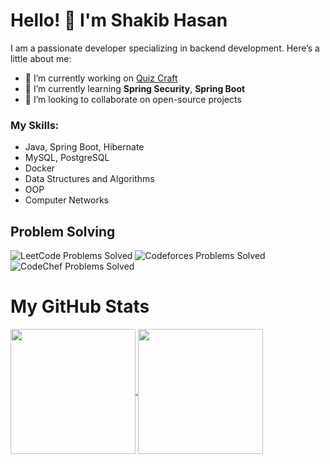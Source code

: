 # Hello! 👋 I'm Shakib Hasan

I am a passionate developer specializing in backend development. Here’s a little about me:

- 🔭 I’m currently working on [Quiz Craft](https://github.com/shakib522/QuizCraft)
- 🌱 I’m currently learning **Spring Security**, **Spring Boot**
- 👯 I’m looking to collaborate on open-source projects

### My Skills:
- Java, Spring Boot, Hibernate
- MySQL, PostgreSQL
- Docker
- Data Structures and Algorithms
- OOP
- Computer Networks

## Problem Solving
![LeetCode Problems Solved](https://img.shields.io/badge/LeetCode-200_problems_solved-orange)
![Codeforces Problems Solved](https://img.shields.io/badge/Codeforces-650%2B_problems_solved-blue)
![CodeChef Problems Solved](https://img.shields.io/badge/CodeChef-30%2B_problems_solved-brightgreen)




# My GitHub Stats
<a href="https://github.com/anuraghazra/github-readme-stats">
  <img height=200 align="center" src="https://github-readme-stats.vercel.app/api?username=shakib522" />
</a>
<a href="https://github.com/anuraghazra/convoychat">
  <img height=200 align="center" src="https://github-readme-stats.vercel.app/api/top-langs?username=shakib522" />
</a>

